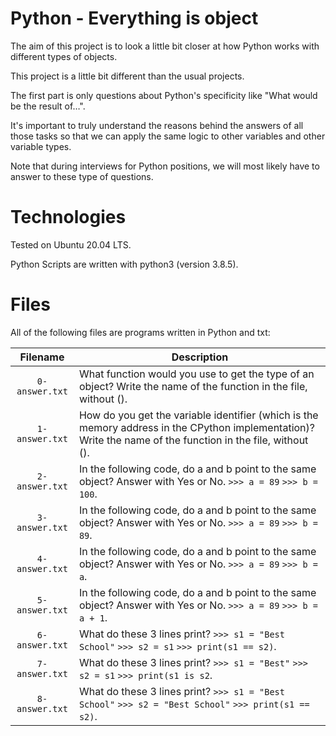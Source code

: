# Python - Everything is object

The aim of this project is to look a little bit closer at how Python works with different types of objects.

This project is a little bit different than the usual projects.

The first part is only questions about Python's specificity like "What would be the result of…".

It's important to truly understand the reasons behind the answers of all those tasks so that we can apply the same logic to other variables and other variable types.

Note that during interviews for Python positions, we will most likely have to answer to these type of questions.

# Technologies

Tested on Ubuntu 20.04 LTS.

Python Scripts are written with python3 (version 3.8.5).

# Files

All of the following files are programs written in Python and txt:

| Filename         | Description
|:----------------:| -------------------------------------------------------------------------------------------------------------- 
| `0-answer.txt`   | What function would you use to get the type of an object? Write the name of the function in the file, without ().
| `1-answer.txt`   | How do you get the variable identifier (which is the memory address in the CPython implementation)? Write the name of the function in the file, without ().
| `2-answer.txt`   | In the following code, do a and b point to the same object? Answer with Yes or No. `>>> a = 89` `>>> b = 100`.
| `3-answer.txt`   | In the following code, do a and b point to the same object? Answer with Yes or No. `>>> a = 89` `>>> b = 89`.
| `4-answer.txt` | In the following code, do a and b point to the same object? Answer with Yes or No. `>>> a = 89` `>>> b = a`.
| `5-answer.txt` | In the following code, do a and b point to the same object? Answer with Yes or No. `>>> a = 89` `>>> b = a + 1`.
| `6-answer.txt` | What do these 3 lines print? `>>> s1 = "Best School"` `>>> s2 = s1` `>>> print(s1 == s2)`.
| `7-answer.txt` | What do these 3 lines print? `>>> s1 = "Best"` `>>> s2 = s1` `>>> print(s1 is s2`.
| `8-answer.txt` | What do these 3 lines print? `>>> s1 = "Best School"` `>>> s2 = "Best School"` `>>> print(s1 == s2)`.
